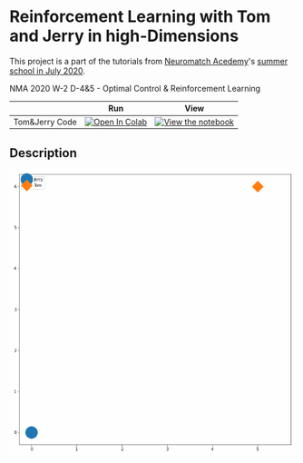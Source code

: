 # Reinforcement Learning with Tom and Jerry in high-Dimensions


This project is a part of the tutorials from [Neuromatch Acedemy](https://https://www.neuromatchacademy.org)'s [summer school in July 2020](https://github.com/NeuromatchAcademy/course-content).

NMA 2020 W-2 D-4&5 - Optimal Control & Reinforcement Learning

<!-- [YouTube Playlist W2D4](https://www.youtube.com/playlist?list=PLkBQOLLbi18Oi40BY9HyzVlJFHxhph6Gy) -->
|   | Run | View |
| - | --- | ---- |
| Tom&Jerry Code| [![Open In Colab](https://colab.research.google.com/assets/colab-badge.svg)](https://colab.research.google.com/github/amisapta15/RL-Tom-Jerry-hD/blob/Alpha/RL_Tom%26Jerry.ipynb) | [![View the notebook](https://img.shields.io/badge/render-nbviewer-orange.svg)](https://nbviewer.jupyter.org/github/amisapta15/RL-Tom-Jerry-hD/blob/Alpha/RL_Tom%26Jerry.ipynb?flush_cache=true) |

## Description

![abc](Tom&Jerry2D.gif)

<!--
During a decision making task, a number of brain regions are involved in the processing of sensory information to decision making to motor action. These regions act together in particular networks. We’re aware of the anatomical organisation of these regions but the dynamical interactions among them, is not well established. 



How do the different brain regions interact with one another in terms of functional connectivity? Can we attribute behaviour to large-scale brain wide circuits? Are different networks involved in different tasks? These are some broad questions that we set out to answer.


We are currently at the stage of exploring the data by producing various plots. We have successfully plotted out the binned data. We are visually able to identify the regions. For more details look at [this notebook](/code/prelimTest.ipynb).

## Dataset

The dataset used for this purpose was the [Steinmetz et al. 2019](https://figshare.com/articles/steinmetz/9598406) data set that was recorded using Neuropixel probes.

## Resources

**Literature:**
* [Distributed coding of choice, action and engagement across the mouse brain](https://www.nature.com/articles/s41586-019-1787-x)
* [Methods to identify spike patterns/activation from spike train](https://www.ncbi.nlm.nih.gov/pmc/articles/PMC5908877/)
* [Theoretical Neuroscience](https://mitpress.mit.edu/books/theoretical-neuroscience)

**Packages:**
* [Anaconda](https://www.anaconda.com/products/individual)
* [Elephant - Electrophysiology Analysis Toolkit](https://elephant.readthedocs.io/en/latest/)
* [Neo](https://neo.readthedocs.io/en/stable/index.html)

**Code References:**
* [steinmetz-et-al-2019 data description](https://github.com/nsteinme/steinmetz-et-al-2019/wiki/data-files)
* [steinmetz2019_NMA by Dr. Marius Pachitariu](https://github.com/MouseLand/steinmetz2019_NMA)

## People

* [John Butler(Mentor)](https://github.com/john-s-butler-dit)
* [Arun Garimella](https://github.com/kilimanjaro2)
* [Anna Marinou](https://github.com/AnnaMarinou)
* [Anwesha Das](https://github.com/anwesha-das)
* [Debaditya Bhattacharya](https://github.com/Debu922)
-->
